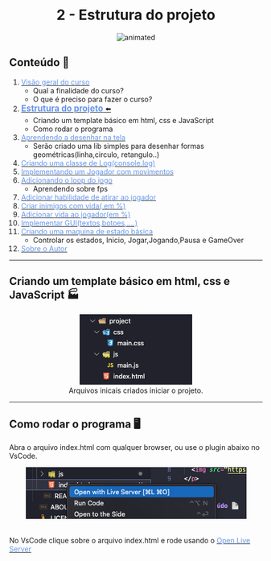 
<h1 align="center">
  <br>2 - Estrutura do projeto
</h1>
 
 
<p align="center"  > 
  <img src="https://media.giphy.com/media/vFKqnCdLPNOKc/giphy.gif" alt="animated" />
</p>
   
 
##  Conteúdo 📄
 
1.  [<span style="color:CornflowerBlue;">Visão geral do curso</span> ](../part1/README.md)
    * Qual a finalidade do curso?
    * O que é preciso para fazer o curso?
1.  [<span style="color:CornflowerBlue;font-weight: bold;  font-size: 1.2em;  ">Estrutura do projeto</span> ⬅️](README.md)
    *  Criando um template básico em html, css e JavaScript
    *  Como rodar o programa
1.  [<span style="color:CornflowerBlue ">Aprendendo a desenhar na tela</span>](https://www.google.com)
    *  Serão criado uma lib simples para desenhar formas geométricas(linha,circulo, retangulo..) 
1.  [<span style="color:CornflowerBlue "> Criando uma classe de Log(console.log)</span>](https://www.google.com)
1.  [<span style="color:CornflowerBlue "> Implementando um Jogador com movimentos </span>](https://www.google.com)
1.  [<span style="color:CornflowerBlue "> Adicionando o loop do jogo</span>](https://www.google.com)
    *  Aprendendo sobre fps 
1.  [<span style="color:CornflowerBlue "> Adicionar habilidade de atirar ao jogador</span>](https://www.google.com)
1.  [<span style="color:CornflowerBlue "> Criar inimigos com vida( em %)</span>](https://www.google.com)
1.  [<span style="color:CornflowerBlue "> Adicionar vida ao jogador(em %)</span>](https://www.google.com)
1.  [<span style="color:CornflowerBlue "> Implementar GUI(textos,botoes,....)</span>](https://www.google.com)
1.  [<span style="color:CornflowerBlue "> Criando uma maquina de estado básica</span>](https://www.google.com)
    * Controlar os estados, Inicio, Jogar,Jogando,Pausa e GameOver 
1.  [<span style="color:CornflowerBlue;font-weight: ">Sobre o Autor</span> ](../ABOUT.md)

---

##  Criando um template básico em html, css e JavaScript 🏭

<p align="center"  > 
 <img src="images/struct_project.png" alt="animated" />
 </br>Arquivos inicais criados iniciar o projeto.
 </p>
 
 ---

 ##  Como rodar o programa 🖥️

Abra o arquivo index.html com qualquer browser, ou use o plugin abaixo no VsCode.
 <p align="center"  > 
 <img src="images/LiveServer.png" alt="animated" />

 </br>No VsCode clique sobre o arquivo index.html e rode usando o  [<span style="color:CornflowerBlue "> Open Live Server</span>](https://marketplace.visualstudio.com/items?itemName=ritwickdey.LiveServer)
 </p>






